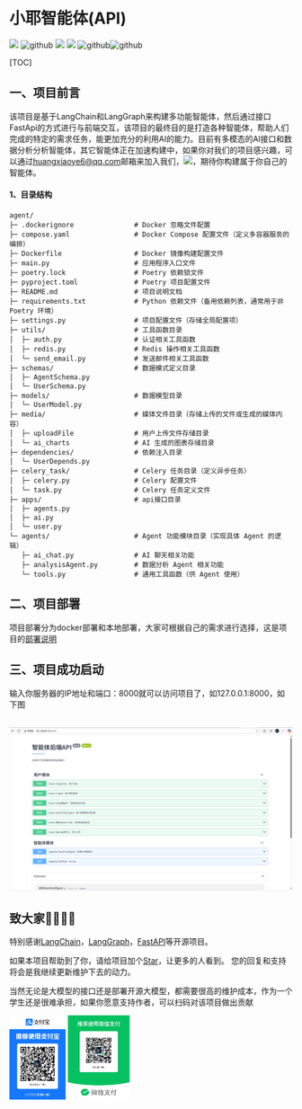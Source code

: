 # 小耶智能体(API)

![ ](https://img.shields.io/badge/python-3.10.11-brightgreen.svg)  ![github](https://img.shields.io/badge/fastapi-0.115.12-brightgreen.svg)  ![ ](https://img.shields.io/badge/langchain-0.3.25-brightgreen.svg)  ![ ](https://img.shields.io/badge/langgraph-0.3.34-brightgreen.svg)  ![github](https://img.shields.io/badge/redis-6.0-brightgreen.svg)![github](https://img.shields.io/badge/mysql-8.0-brightgreen.svg)

[TOC]

## 一、项目前言

该项目是基于LangChain和LangGraph来构建多功能智能体，然后通过接口FastApi的方式进行与前端交互，该项目的最终目的是打造各种智能体，帮助人们完成的特定的需求任务，能更加充分的利用AI的能力。目前有多模态的AI接口和数据分析分析智能体，其它智能体正在加速构建中，如果你对我们的项目感兴趣，可以通过[huangxiaoye6@qq.com](http://mail.qq.com/cgi-bin/qm_share?t=qm_mailme&email=Jk5TR0hBXk9HSV9DEGZXVwhFSUs)邮箱来加入我们，<a target="_blank" href="http://mail.qq.com/cgi-bin/qm_share?t=qm_mailme&email=Jk5TR0hBXk9HSV9DEGZXVwhFSUs" style="text-decoration:none;"><img src="http://rescdn.qqmail.com/zh_CN/htmledition/images/function/qm_open/ico_mailme_02.png"/></a>，期待你构建属于你自己的智能体。

#### 1、目录结构

```
agent/
├─ .dockerignore               # Docker 忽略文件配置
├─ compose.yaml                # Docker Compose 配置文件（定义多容器服务的编排）
├─ Dockerfile                  # Docker 镜像构建配置文件
├─ main.py                     # 应用程序入口文件
├─ poetry.lock                 # Poetry 依赖锁文件
├─ pyproject.toml              # Poetry 项目配置文件
├─ README.md                   # 项目说明文档
├─ requirements.txt            # Python 依赖文件（备用依赖列表，通常用于非 Poetry 环境）
├─ settings.py                 # 项目配置文件（存储全局配置项）
├─ utils/                      # 工具函数目录
│  ├─ auth.py                  # 认证相关工具函数
│  ├─ redis.py                 # Redis 操作相关工具函数
│  └─ send_email.py            # 发送邮件相关工具函数
├─ schemas/                    # 数据模式定义目录
│  ├─ AgentSchema.py           
│  └─ UserSchema.py            
├─ models/                     # 数据模型目录
│  └─ UserModel.py             
├─ media/                      # 媒体文件目录（存储上传的文件或生成的媒体内容）
│  ├─ uploadFile               # 用户上传文件存储目录
│  └─ ai_charts                # AI 生成的图表存储目录
├─ dependencies/               # 依赖注入目录
│  └─ UserDepends.py           
├─ celery_task/                # Celery 任务目录（定义异步任务）
│  ├─ celery.py                # Celery 配置文件
│  └─ task.py                  # Celery 任务定义文件
├─ apps/                       # api接口目录
│  ├─ agents.py                
│  ├─ ai.py                    
│  └─ user.py                  
└─ agents/                     # Agent 功能模块目录（实现具体 Agent 的逻辑）
   ├─ ai_chat.py               # AI 聊天相关功能
   ├─ analysisAgent.py         # 数据分析 Agent 相关功能
   └─ tools.py                 # 通用工具函数（供 Agent 使用）
```

## 二、项目部署

项目部署分为docker部署和本地部署，大家可根据自己的需求进行选择，这是项目的[部署说明](./docs/deploy.md)

## 三、项目成功启动

输入你服务器的IP地址和端口：8000就可以访问项目了，如127.0.0.1:8000，如下图

​    <img src="./docs/finsh.png"/>



## 致大家🙋‍♀️🙋‍♂️

特别感谢[LangChain](https://python.langchain.com/docs/tutorials/)，[LangGraph](https://langchain-ai.github.io/langgraph/)，[FastAPI](https://fastapi.tiangolo.com/)等开源项目。

如果本项目帮助到了你，请给项目加个[Star](https://github.com/huangxiaoye6/django-rest-framework-DRF--house-/blob/main)，让更多的人看到。 您的回复和支持将会是我继续更新维护下去的动力。

当然无论是大模型的接口还是部署开源大模型，都需要很高的维护成本，作为一个学生还是很难承担，如果你愿意支持作者，可以扫码对该项目做出贡献

<left class="half">
    <img src="./docs/zfb.png"  height="150" />
    <img src="./docs/wx.png"   height="150" />
</left>